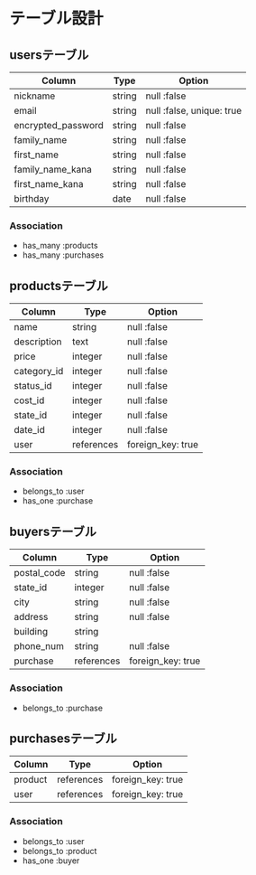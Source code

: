 # テーブル設計

## usersテーブル

| Column             | Type       | Option                    |
| ------------------ | ---------- | ------------------------- |
| nickname           | string     | null :false               |
| email              | string     | null :false, unique: true |
| encrypted_password | string     | null :false               |
| family_name        | string     | null :false               |
| first_name         | string     | null :false               |
| family_name_kana   | string     | null :false               |
| first_name_kana    | string     | null :false               |
| birthday           | date       | null :false               |

### Association

- has_many :products
- has_many :purchases

## productsテーブル

| Column           | Type       | Option            |
| ---------------- | ---------- | ----------------- |
| name             | string     | null :false       |
| description      | text       | null :false       |
| price            | integer    | null :false       |
| category_id      | integer    | null :false       |
| status_id        | integer    | null :false       |
| cost_id          | integer    | null :false       |
| state_id         | integer    | null :false       |
| date_id          | integer    | null :false       |
| user             | references | foreign_key: true |

### Association

- belongs_to :user
- has_one :purchase

## buyersテーブル

| Column           | Type       | Option            |
| ---------------- | ---------- | ----------------- |
| postal_code      | string     | null :false       |
| state_id         | integer    | null :false       |
| city             | string     | null :false       |
| address          | string     | null :false       |
| building         | string     |                   |
| phone_num        | string     | null :false       |
| purchase         | references | foreign_key: true |

### Association

- belongs_to :purchase

## purchasesテーブル

| Column           | Type       | Option            |
| ---------------- | ---------- | ----------------- |
| product          | references | foreign_key: true |
| user             | references | foreign_key: true |

### Association

- belongs_to :user
- belongs_to :product
- has_one :buyer

